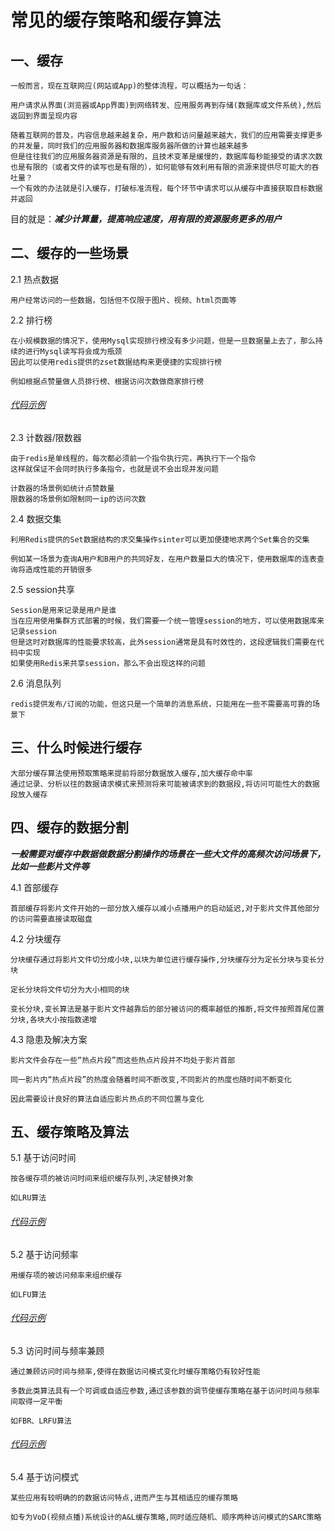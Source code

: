 # 常见的缓存策略和缓存算法

## 一、缓存

    一般而言，现在互联网应(网站或App)的整体流程，可以概括为一句话：

    用户请求从界面(浏览器或App界面)到网络转发、应用服务再到存储(数据库或文件系统),然后返回到界面呈现内容

    随着互联网的普及，内容信息越来越复杂，用户数和访问量越来越大，我们的应用需要支撑更多的并发量，同时我们的应用服务器和数据库服务器所做的计算也越来越多
    但是往往我们的应用服务器资源是有限的，且技术变革是缓慢的，数据库每秒能接受的请求次数也是有限的（或者文件的读写也是有限的），如何能够有效利用有限的资源来提供尽可能大的吞吐量？
    一个有效的办法就是引入缓存，打破标准流程，每个环节中请求可以从缓存中直接获取目标数据并返回

目的就是：***减少计算量，提高响应速度，用有限的资源服务更多的用户***

    

## 二、缓存的一些场景

2.1 热点数据

    用户经常访问的一些数据，包括但不仅限于图片、视频、html页面等

2.2 排行榜
    
    在小规模数据的情况下，使用Mysql实现排行榜没有多少问题，但是一旦数据量上去了，那么持续的进行Mysql读写将会成为瓶颈
    因此可以使用redis提供的zset数据结构来更便捷的实现排行榜

    例如根据点赞量做人员排行榜、根据访问次数做商家排行榜

###### [代码示例](https://github.com/zexiangzhang/cacheSummry/blob/master/rankList/src/main/java/com/zzx/ranklist/user/service/impl/UserServiceImpl.java)

2.3 计数器/限数器

    由于redis是单线程的，每次都必须前一个指令执行完，再执行下一个指令
    这样就保证不会同时执行多条指令，也就是说不会出现并发问题

    计数器的场景例如统计点赞数量
    限数器的场景例如限制同一ip的访问次数

2.4 数据交集

    利用Redis提供的Set数据结构的求交集操作sinter可以更加便捷地求两个Set集合的交集

    例如某一场景为查询A用户和B用户的共同好友，在用户数量巨大的情况下，使用数据库的连表查询将造成性能的开销很多

2.5 session共享

    Session是用来记录是用户是谁
    当在应用使用集群方式部署的时候，我们需要一个统一管理session的地方，可以使用数据库来记录session
    但是这时对数据库的性能要求较高，此外session通常是具有时效性的，这段逻辑我们需要在代码中实现
    如果使用Redis来共享session，那么不会出现这样的问题

2.6 消息队列

    redis提供发布/订阅的功能，但这只是一个简单的消息系统，只能用在一些不需要高可靠的场景下

## 三、什么时候进行缓存

    大部分缓存算法使用预取策略来提前将部分数据放入缓存,加大缓存命中率
    通过记录、分析以往的数据请求模式来预测将来可能被请求到的数据段,将访问可能性大的数据段放入缓存

## 四、缓存的数据分割

***一般需要对缓存中数据做数据分割操作的场景在一些大文件的高频次访问场景下，比如一些影片文件等***

4.1 首部缓存

    首部缓存将影片文件开始的一部分放入缓存以减小点播用户的启动延迟,对于影片文件其他部分的访问需要直接读取磁盘

4.2 分块缓存

    分块缓存通过将影片文件切分成小块,以块为单位进行缓存操作,分块缓存分为定长分块与变长分块
    
    定长分块将文件切分为大小相同的块

    变长分块,变长算法是基于影片文件越靠后的部分被访问的概率越低的推断,将文件按照首尾位置分块,各块大小按指数递增

4.3 隐患及解决方案

    影片文件会存在一些“热点片段”而这些热点片段并不均处于影片首部

    同一影片内“热点片段”的热度会随着时间不断改变,不同影片的热度也随时间不断变化

    因此需要设计良好的算法自适应影片热点的不同位置与变化

## 五、缓存策略及算法

5.1 基于访问时间

    按各缓存项的被访问时间来组织缓存队列,决定替换对象

    如LRU算法

###### [代码示例](https://github.com/zexiangzhang/cacheSummry/blob/master/algorithm/src/BaseOnVisitTime/)

5.2 基于访问频率

    用缓存项的被访问频率来组织缓存

    如LFU算法

###### [代码示例](https://github.com/zexiangzhang/cacheSummry/blob/master/algorithm/src/BaseOnVisitFrequency/LFU.java)

5.3 访问时间与频率兼顾

    通过兼顾访问时间与频率,使得在数据访问模式变化时缓存策略仍有较好性能

    多数此类算法具有一个可调或自适应参数,通过该参数的调节使缓存策略在基于访问时间与频率间取得一定平衡

    如FBR、LRFU算法

###### [代码示例](https://github.com/zexiangzhang/cacheSummry/blob/master/algorithm/src/VisitTimeAndFrequency/LRFU.java)

5.4 基于访问模式

    某些应用有较明确的的数据访问特点,进而产生与其相适应的缓存策略

    如专为VoD(视频点播)系统设计的A&L缓存策略,同时适应随机、顺序两种访问模式的SARC策略